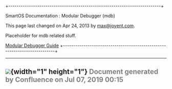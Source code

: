 +--------------------------------------------------------------------------+
<div class="pageheader">

<span class="pagetitle"> SmartOS Documentation : Modular Debugger (mdb)
</span>

</div>

<div class="pagesubheading">

This page last changed on Apr 24, 2013 by
<font color="#0050B2">max@joyent.com</font>.

</div>

Placeholder for mdb related stuff.

[Modular Debugger Guide](http://illumos.org/books/mdb/preface.html)
+--------------------------------------------------------------------------+

  ----------------------------------------------------------------------------------
  ![](images/border/spacer.gif){width="1" height="1"}
  <font color="grey">Document generated by Confluence on Jul 07, 2019 00:15</font>
  ----------------------------------------------------------------------------------


